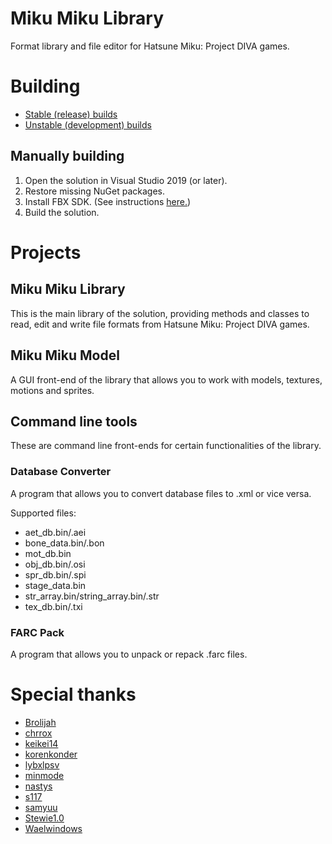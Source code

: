 # Miku Miku Library
Format library and file editor for Hatsune Miku: Project DIVA games.

# Building
* [Stable (release) builds](https://github.com/blueskythlikesclouds/MikuMikuLibrary/releases)
* [Unstable (development) builds](https://ci.appveyor.com/project/blueskythlikesclouds/mikumikulibrary/build/artifacts)

## Manually building
1. Open the solution in Visual Studio 2019 (or later).
2. Restore missing NuGet packages.
3. Install FBX SDK. (See instructions [here.](https://github.com/blueskythlikesclouds/MikuMikuLibrary/tree/master/MikuMikuLibrary.Native/Dependencies/FBX))
4. Build the solution.

# Projects
## Miku Miku Library
This is the main library of the solution, providing methods and classes to read, edit and write file formats from Hatsune Miku: Project DIVA games.

## Miku Miku Model
A GUI front-end of the library that allows you to work with models, textures, motions and sprites.

## Command line tools
These are command line front-ends for certain functionalities of the library.

### Database Converter
A program that allows you to convert database files to .xml or vice versa.

Supported files:
* aet_db.bin/.aei
* bone_data.bin/.bon
* mot_db.bin
* obj_db.bin/.osi
* spr_db.bin/.spi
* stage_data.bin
* str_array.bin/string_array.bin/.str
* tex_db.bin/.txi

### FARC Pack
A program that allows you to unpack or repack .farc files.

# Special thanks
* [Brolijah](https://github.com/Brolijah)
* [chrrox](https://www.deviantart.com/chrrox)
* [keikei14](https://github.com/keikei14)
* [korenkonder](https://github.com/korenkonder)
* [lybxlpsv](https://github.com/lybxlpsv)
* [minmode](https://www.deviantart.com/minmode)
* [nastys](https://github.com/nastys)
* [s117](https://github.com/s117)
* [samyuu](https://github.com/samyuu)
* [Stewie1.0](https://github.com/Stewie100)
* [Waelwindows](https://github.com/Waelwindows)